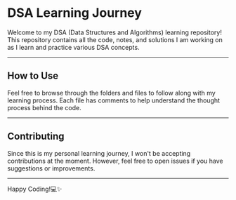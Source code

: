 # DSA Learning Journey

Welcome to my DSA (Data Structures and Algorithms) learning repository! This repository contains all the code, notes, and solutions I am working on as I learn and practice various DSA concepts.

---

## How to Use

Feel free to browse through the folders and files to follow along with my learning process. Each file has comments to help understand the thought process behind the code.

---

## Contributing

Since this is my personal learning journey, I won't be accepting contributions at the moment. However, feel free to open issues if you have suggestions or improvements.

---

Happy Coding!💻✨
